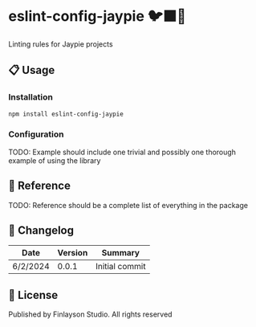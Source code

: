 # eslint-config-jaypie 🐦‍⬛🧹

Linting rules for Jaypie projects

## 📋 Usage

### Installation

```bash
npm install eslint-config-jaypie
```

### Configuration

TODO: Example should include one trivial and possibly one thorough example of using the library

## 📖 Reference

TODO: Reference should be a complete list of everything in the package

## 📝 Changelog

| Date       | Version | Summary        |
| ---------- | ------- | -------------- |
|   6/2/2024 |   0.0.1 | Initial commit |

## 📜 License

Published by Finlayson Studio. All rights reserved

